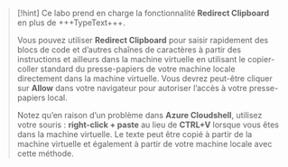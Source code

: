 >[!hint] Ce labo prend en charge la fonctionnalité **Redirect Clipboard** en plus de +++TypeText+++.
>
> Vous pouvez utiliser **Redirect Clipboard** pour saisir rapidement des blocs de code et d’autres chaînes de caractères à partir des instructions et ailleurs dans la machine virtuelle en utilisant le copier-coller standard du presse-papiers de votre machine locale directement dans la machine virtuelle.  Vous devrez peut-être cliquer sur **Allow** dans votre navigateur pour autoriser l’accès à votre presse-papiers local.
>
> Notez qu’en raison d’un problème dans **Azure Cloudshell**, utilisez votre souris : **right-click + paste** au lieu de **CTRL+V** lorsque vous êtes dans la machine virtuelle.  Le texte peut être copié à partir de la machine virtuelle et également à partir de votre machine locale avec cette méthode.